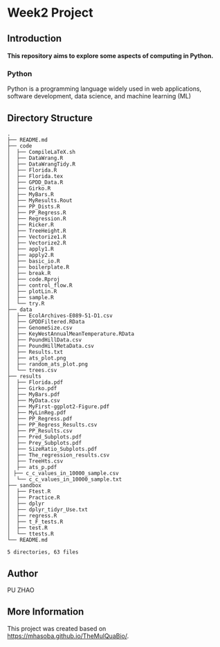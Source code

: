 # Week2 Project

## Introduction

#### This repository aims to explore some aspects of computing in Python.

### Python

Python is a programming language widely used in web applications, software development, data science, and machine
learning (ML)

## Directory Structure

```
.
├── README.md
├── code
│  ├── CompileLaTeX.sh
│  ├── DataWrang.R
│  ├── DataWrangTidy.R
│  ├── Florida.R
│  ├── Florida.tex
│  ├── GPDD_Data.R
│  ├── Girko.R
│  ├── MyBars.R
│  ├── MyResults.Rout
│  ├── PP_Dists.R
│  ├── PP_Regress.R
│  ├── Regression.R
│  ├── Ricker.R
│  ├── TreeHeight.R
│  ├── Vectorize1.R
│  ├── Vectorize2.R
│  ├── apply1.R
│  ├── apply2.R
│  ├── basic_io.R
│  ├── boilerplate.R
│  ├── break.R
│  ├── code.Rproj
│  ├── control_flow.R
│  ├── plotLin.R
│  ├── sample.R
│  └── try.R
├── data
│  ├── EcolArchives-E089-51-D1.csv
│  ├── GPDDFiltered.RData
│  ├── GenomeSize.csv
│  ├── KeyWestAnnualMeanTemperature.RData
│  ├── PoundHillData.csv
│  ├── PoundHillMetaData.csv
│  ├── Results.txt
│  ├── ats_plot.png
│  ├── random_ats_plot.png
│  └── trees.csv
├── results
│  ├── Florida.pdf
│  ├── Girko.pdf
│  ├── MyBars.pdf
│  ├── MyData.csv
│  ├── MyFirst-ggplot2-Figure.pdf
│  ├── MyLinReg.pdf
│  ├── PP_Regress.pdf
│  ├── PP_Regress_Results.csv
│  ├── PP_Results.csv
│  ├── Pred_Subplots.pdf
│  ├── Prey_Subplots.pdf
│  ├── SizeRatio_Subplots.pdf
│  ├── The_regression_results.csv
│  ├── TreeHts.csv
│  ├── ats_p.pdf
│ ├── c_c_values_in_10000_sample.csv
│  └── c_c_values_in_10000_sample.txt
├── sandbox
│  ├── Ftest.R
│  ├── Practice.R
│  ├── dplyr
│  ├── dplyr_tidyr_Use.txt
│  ├── regress.R
│  ├── t_F_tests.R
│  ├── test.R
│  └── ttests.R
└── README.md

5 directories, 63 files

```

## Author

PU ZHAO

## More Information

This project was created based on https://mhasoba.github.io/TheMulQuaBio/.